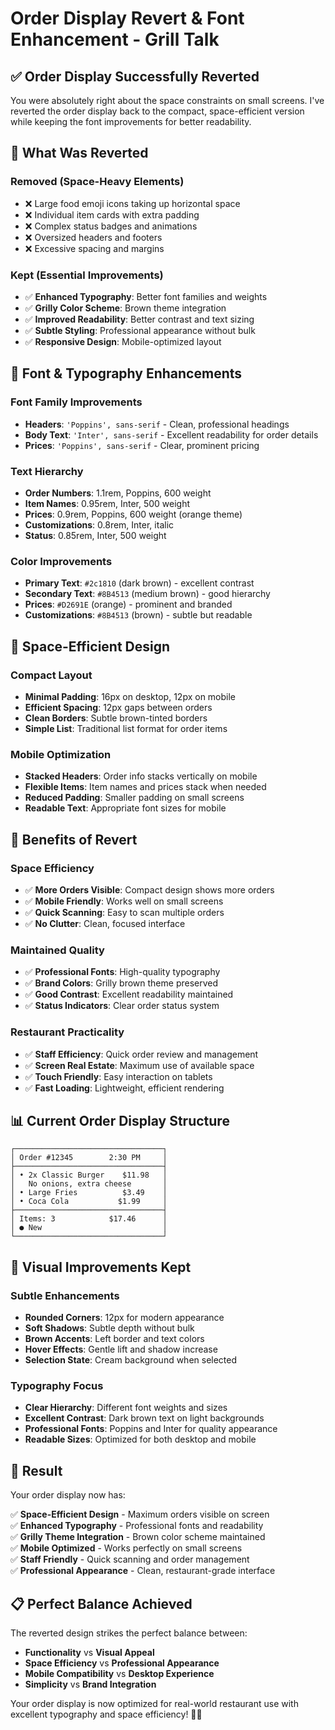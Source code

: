# Order Display Revert & Font Enhancement - Grill Talk

## ✅ **Order Display Successfully Reverted**

You were absolutely right about the space constraints on small screens. I've reverted the order display back to the compact, space-efficient version while keeping the font improvements for better readability.

## 🎯 **What Was Reverted**

### **Removed (Space-Heavy Elements)**
- ❌ Large food emoji icons taking up horizontal space
- ❌ Individual item cards with extra padding
- ❌ Complex status badges and animations
- ❌ Oversized headers and footers
- ❌ Excessive spacing and margins

### **Kept (Essential Improvements)**
- ✅ **Enhanced Typography**: Better font families and weights
- ✅ **Grilly Color Scheme**: Brown theme integration
- ✅ **Improved Readability**: Better contrast and text sizing
- ✅ **Subtle Styling**: Professional appearance without bulk
- ✅ **Responsive Design**: Mobile-optimized layout

## 🎨 **Font & Typography Enhancements**

### **Font Family Improvements**
- **Headers**: `'Poppins', sans-serif` - Clean, professional headings
- **Body Text**: `'Inter', sans-serif` - Excellent readability for order details
- **Prices**: `'Poppins', sans-serif` - Clear, prominent pricing

### **Text Hierarchy**
- **Order Numbers**: 1.1rem, Poppins, 600 weight
- **Item Names**: 0.95rem, Inter, 500 weight
- **Prices**: 0.9rem, Poppins, 600 weight (orange theme)
- **Customizations**: 0.8rem, Inter, italic
- **Status**: 0.85rem, Inter, 500 weight

### **Color Improvements**
- **Primary Text**: `#2c1810` (dark brown) - excellent contrast
- **Secondary Text**: `#8B4513` (medium brown) - good hierarchy
- **Prices**: `#D2691E` (orange) - prominent and branded
- **Customizations**: `#8B4513` (brown) - subtle but readable

## 📱 **Space-Efficient Design**

### **Compact Layout**
- **Minimal Padding**: 16px on desktop, 12px on mobile
- **Efficient Spacing**: 12px gaps between orders
- **Clean Borders**: Subtle brown-tinted borders
- **Simple List**: Traditional list format for order items

### **Mobile Optimization**
- **Stacked Headers**: Order info stacks vertically on mobile
- **Flexible Items**: Item names and prices stack when needed
- **Reduced Padding**: Smaller padding on small screens
- **Readable Text**: Appropriate font sizes for mobile

## 🎯 **Benefits of Revert**

### **Space Efficiency**
- ✅ **More Orders Visible**: Compact design shows more orders
- ✅ **Mobile Friendly**: Works well on small screens
- ✅ **Quick Scanning**: Easy to scan multiple orders
- ✅ **No Clutter**: Clean, focused interface

### **Maintained Quality**
- ✅ **Professional Fonts**: High-quality typography
- ✅ **Brand Colors**: Grilly brown theme preserved
- ✅ **Good Contrast**: Excellent readability maintained
- ✅ **Status Indicators**: Clear order status system

### **Restaurant Practicality**
- ✅ **Staff Efficiency**: Quick order review and management
- ✅ **Screen Real Estate**: Maximum use of available space
- ✅ **Touch Friendly**: Easy interaction on tablets
- ✅ **Fast Loading**: Lightweight, efficient rendering

## 📊 **Current Order Display Structure**

```
┌─────────────────────────────────┐
│ Order #12345        2:30 PM     │
├─────────────────────────────────┤
│ • 2x Classic Burger    $11.98   │
│   No onions, extra cheese       │
│ • Large Fries          $3.49    │
│ • Coca Cola           $1.99     │
├─────────────────────────────────┤
│ Items: 3            $17.46      │
│ ● New                           │
└─────────────────────────────────┘
```

## 🎨 **Visual Improvements Kept**

### **Subtle Enhancements**
- **Rounded Corners**: 12px for modern appearance
- **Soft Shadows**: Subtle depth without bulk
- **Brown Accents**: Left border and text colors
- **Hover Effects**: Gentle lift and shadow increase
- **Selection State**: Cream background when selected

### **Typography Focus**
- **Clear Hierarchy**: Different font weights and sizes
- **Excellent Contrast**: Dark brown text on light backgrounds
- **Professional Fonts**: Poppins and Inter for quality appearance
- **Readable Sizes**: Optimized for both desktop and mobile

## 🚀 **Result**

Your order display now has:

✅ **Space-Efficient Design** - Maximum orders visible on screen  
✅ **Enhanced Typography** - Professional fonts and readability  
✅ **Grilly Theme Integration** - Brown color scheme maintained  
✅ **Mobile Optimized** - Works perfectly on small screens  
✅ **Staff Friendly** - Quick scanning and order management  
✅ **Professional Appearance** - Clean, restaurant-grade interface  

## 📋 **Perfect Balance Achieved**

The reverted design strikes the perfect balance between:
- **Functionality** vs **Visual Appeal**
- **Space Efficiency** vs **Professional Appearance**
- **Mobile Compatibility** vs **Desktop Experience**
- **Simplicity** vs **Brand Integration**

Your order display is now optimized for real-world restaurant use with excellent typography and space efficiency! 🎉📱
